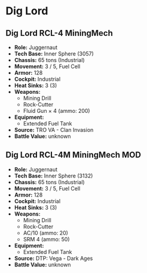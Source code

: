 # Dig Lord
## Dig Lord RCL-4 MiningMech
- **Role:** Juggernaut
- **Tech Base:** Inner Sphere (3057)
- **Chassis:** 65 tons (Industrial)
- **Movement:** 3 / 5, Fuel Cell
- **Armor:** 128
- **Cockpit:** Industrial
- **Heat Sinks:** 3 (3)
- **Weapons:**
  - Mining Drill
  - Rock-Cutter
  - Fluid Gun × 4 (ammo: 200)
- **Equipment:**
  - Extended Fuel Tank
- **Source:** TRO VA - Clan Invasion
- **Battle Value:** unknown

## Dig Lord RCL-4M MiningMech MOD
- **Role:** Juggernaut
- **Tech Base:** Inner Sphere (3132)
- **Chassis:** 65 tons (Industrial)
- **Movement:** 3 / 5, Fuel Cell
- **Armor:** 128
- **Cockpit:** Industrial
- **Heat Sinks:** 3 (3)
- **Weapons:**
  - Mining Drill
  - Rock-Cutter
  - AC/10 (ammo: 20)
  - SRM 4 (ammo: 50)
- **Equipment:**
  - Extended Fuel Tank
- **Source:** DTP: Vega - Dark Ages
- **Battle Value:** unknown

